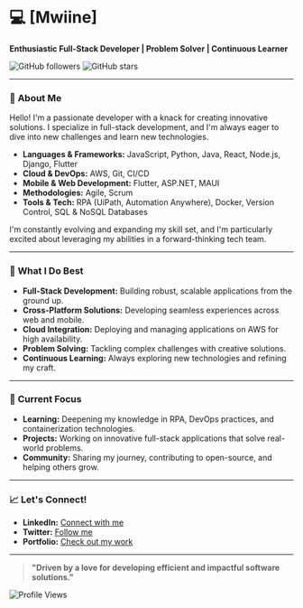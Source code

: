 # 💻 **[Mwiine]** 

**Enthusiastic Full-Stack Developer | Problem Solver | Continuous Learner**

![GitHub followers](https://img.shields.io/github/followers/mwine-09?style=social)
![GitHub stars](https://img.shields.io/github/stars/mwine-09?style=social)

---

### 🚀 **About Me**

Hello! I'm a passionate developer with a knack for creating innovative solutions. I specialize in full-stack development, and I'm always eager to dive into new challenges and learn new technologies.

- **Languages & Frameworks:** JavaScript, Python, Java, React, Node.js, Django, Flutter
- **Cloud & DevOps:** AWS, Git, CI/CD
- **Mobile & Web Development:** Flutter, ASP.NET, MAUI
- **Methodologies:** Agile, Scrum
- **Tools & Tech:** RPA (UiPath, Automation Anywhere), Docker, Version Control, SQL & NoSQL Databases

I'm constantly evolving and expanding my skill set, and I'm particularly excited about leveraging my abilities in a forward-thinking tech team.

---

### 🌟 **What I Do Best**

- **Full-Stack Development:** Building robust, scalable applications from the ground up.
- **Cross-Platform Solutions:** Developing seamless experiences across web and mobile.
- **Cloud Integration:** Deploying and managing applications on AWS for high availability.
- **Problem Solving:** Tackling complex challenges with creative solutions.
- **Continuous Learning:** Always exploring new technologies and refining my craft.

---

### 🔭 **Current Focus**

- **Learning:** Deepening my knowledge in RPA, DevOps practices, and containerization technologies.
- **Projects:** Working on innovative full-stack applications that solve real-world problems.
- **Community:** Sharing my journey, contributing to open-source, and helping others grow.

---

### 📈 **Let's Connect!**

- **LinkedIn:** [Connect with me](https://www.linkedin.com/in/yourlinkedinprofile)
- **Twitter:** [Follow me](https://twitter.com/yourtwitterhandle)
- **Portfolio:** [Check out my work](https://mwine-09.github.io)

---

> **"Driven by a love for developing efficient and impactful software solutions."**

![Profile Views](https://komarev.com/ghpvc/?username=yourusername&color=brightgreen)

